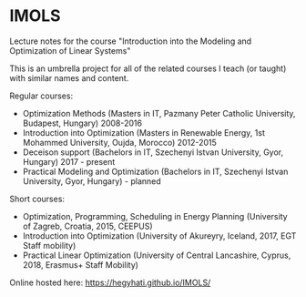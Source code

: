 # IMOLS
Lecture notes for the course "Introduction into the Modeling and Optimization of Linear Systems"


This is an umbrella project for all of the related courses I teach (or taught) with similar names and content.

Regular courses:
 - Optimization Methods (Masters in IT, Pazmany Peter Catholic University, Budapest, Hungary) 2008-2016
 - Introduction into Optimization (Masters in Renewable Energy, 1st Mohammed University, Oujda, Morocco) 2012-2015
 - Deceison support (Bachelors in IT, Szechenyi Istvan University, Gyor, Hungary) 2017 - present
 - Practical Modeling and Optimization (Bachelors in IT, Szechenyi Istvan University, Gyor, Hungary) - planned
 
Short courses:
 - Optimization, Programming, Scheduling in Energy Planning (University of Zagreb, Croatia, 2015, CEEPUS)
 - Introduction into Optimization (University of Akureyry, Iceland, 2017, EGT Staff mobility)
 - Practical Linear Optimization (University of Central Lancashire, Cyprus, 2018, Erasmus+ Staff Mobility)


Online hosted here: https://hegyhati.github.io/IMOLS/

